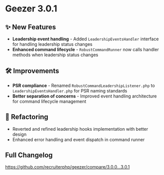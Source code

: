 # Geezer 3.0.1

## ✨ New Features

- **Leadership event handling** - Added `LeadershipEventsHandler` interface for handling leadership status changes
- **Enhanced command lifecycle** - `RobustCommandRunner` now calls handler methods when leadership status changes

## 🛠️ Improvements

- **PSR compliance** - Renamed `RobustCommandLeadershipListener.php` to `LeadershipEventsHandler.php` for PSR naming standards
- **Better separation of concerns** - Improved event handling architecture for command lifecycle management

## 🔄 Refactoring

- Reverted and refined leadership hooks implementation with better design
- Enhanced error handling and event dispatch in command runner

## Full Changelog

https://github.com/recruiterphp/geezer/compare/3.0.0...3.0.1